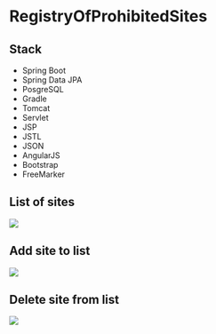 # RegistryOfProhibitedSites
## Stack
- Spring Boot
- Spring Data JPA
- PosgreSQL
- Gradle
- Tomcat
- Servlet
- JSP
- JSTL
- JSON
- AngularJS
- Bootstrap
- FreeMarker

## List of sites
<img src="https://camo.githubusercontent.com/d37495a8a5f169936326f57ee43367775b9eff32/68747470733a2f2f70702e757365726170692e636f6d2f633833373232342f763833373232343334392f35343232392f6452475f4c625a596549412e6a7067"/>

## Add site to list
<img src="https://camo.githubusercontent.com/2f97c61fd8a35019784d24e5a4d89aa33852460c/68747470733a2f2f70702e757365726170692e636f6d2f633833373232342f763833373232343334392f35343232302f7253596243675a61626d672e6a7067"/>

## Delete site from list
<img src="https://camo.githubusercontent.com/2482ecf516ab5f6671d9a79f3cc1567aac7e36d8/68747470733a2f2f70702e757365726170692e636f6d2f633633393331392f763633393331393336392f34636564622f716f4972386844576747382e6a7067"/>
